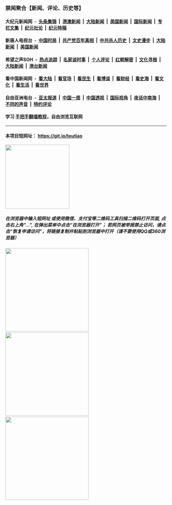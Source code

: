 ### 禁闻聚合【新闻、评论、历史等】

#### 大纪元新闻网 &nbsp;-&nbsp; [头条集锦](indexes/E头条集锦.md?t=03150631) &nbsp;|&nbsp; [港澳新闻](indexes/E港澳新闻.md?t=03150631)  &nbsp;|&nbsp; [大陆新闻](indexes/E大陆新闻.md?t=03150631) &nbsp;|&nbsp; [美国新闻](indexes/E美国新闻.md?t=03150631) &nbsp;|&nbsp; [国际新闻](indexes/E国际新闻.md?t=03150631) &nbsp;|&nbsp; [专栏文集](indexes/E专栏文集.md?t=03150631) &nbsp;|&nbsp; [纪元社论](indexes/E纪元社论.md?t=03150631) &nbsp;|&nbsp; [纪元特稿](indexes/E纪元特稿.md?t=03150631) 

#### 新唐人电视台 &nbsp;-&nbsp; [中国时局](indexes/N中国时局.md?t=03150631) &nbsp;|&nbsp; [共产党百年真相](indexes/N共产党百年真相.md?t=03150631) &nbsp;|&nbsp; [中共杀人历史](indexes/N中共杀人历史.md?t=03150631) &nbsp;|&nbsp; [文史漫步](indexes/N文史漫步.md?t=03150631) &nbsp;|&nbsp; [大陆新闻](indexes/N大陆新闻.md?t=03150631) &nbsp;|&nbsp; [美国新闻](indexes/N美国新闻.md?t=03150631)

#### 希望之声SOH &nbsp;-&nbsp; [热点追踪](indexes/H热点追踪.md?t=03150631) &nbsp;|&nbsp; [名家谈时事](indexes/H名家谈时事.md?t=03150631) &nbsp;|&nbsp; [个人评论](indexes/H个人评论.md?t=03150631)  &nbsp;|&nbsp; [红朝解密](indexes/H红朝解密.md?t=03150631) &nbsp;|&nbsp; [文化寻根](indexes/H文化寻根.md?t=03150631) &nbsp;|&nbsp; [大陆新闻](indexes/H大陆新闻.md?t=03150631) &nbsp;|&nbsp; [港台新闻](indexes/H港台新闻.md?t=03150631)

#### 看中国新闻网 &nbsp;-&nbsp; [看大陆](indexes/S看大陆.md?t=03150631) &nbsp;|&nbsp; [看官场](indexes/S看官场.md?t=03150631) &nbsp;|&nbsp; [看民生](indexes/S看民生.md?t=03150631)  &nbsp;|&nbsp; [看博谈](indexes/S看博谈.md?t=03150631) &nbsp;|&nbsp; [看财经](indexes/S看财经.md?t=03150631) &nbsp;|&nbsp; [看史海](indexes/S看史海.md?t=03150631) &nbsp;|&nbsp; [看文化](indexes/S看文化.md?t=03150631) &nbsp;|&nbsp; [看生活](indexes/S看生活.md?t=03150631) &nbsp;|&nbsp; [看世界](indexes/S看世界.md?t=03150631)

#### 自由亚洲电台 &nbsp;-&nbsp; [亚太报道](indexes/R亚太报道.md?t=03150631) &nbsp;|&nbsp; [中国一周](indexes/R中国一周.md?t=03150631) &nbsp;|&nbsp; [中国透视](indexes/R中国透视.md?t=03150631)  &nbsp;|&nbsp; [国际视角](indexes/R国际视角.md?t=03150631) &nbsp;|&nbsp; [夜话中南海](indexes/R夜话中南海.md?t=03150631) &nbsp;|&nbsp; [不同的声音](indexes/R不同的声音.md?t=03150631) &nbsp;|&nbsp; [特约评论](indexes/R特约评论.md?t=03150631)

#### 学习 [手把手翻墙教程](https://github.com/gfw-breaker/guides/wiki)，自由浏览互联网

----

#### 本项目短网址： https://git.io/toutiao
<img src="https://raw.githubusercontent.com/gfw-breaker/banned-news/master/scripts/img/qr.png" width="200px"/>  

##### 在浏览器中输入短网址 或使用微信、支付宝等二维码工具扫描二维码打开页面, 点击右上角"...", 在弹出菜单中点击“在浏览器打开”； 若网页被举报禁止访问，请点击“恢复申请访问”，将链接复制并粘贴到浏览器中打开（请不要使用QQ或360浏览器）

<img src="https://raw.githubusercontent.com/gfw-breaker/banned-news/master/scripts/img/1.png" width="260px"/> &nbsp; <img src="https://raw.githubusercontent.com/gfw-breaker/banned-news/master/scripts/img/2.png" width="260px"/> &nbsp; <img src="https://raw.githubusercontent.com/gfw-breaker/banned-news/master/scripts/img/3.png" width="260px"/>
